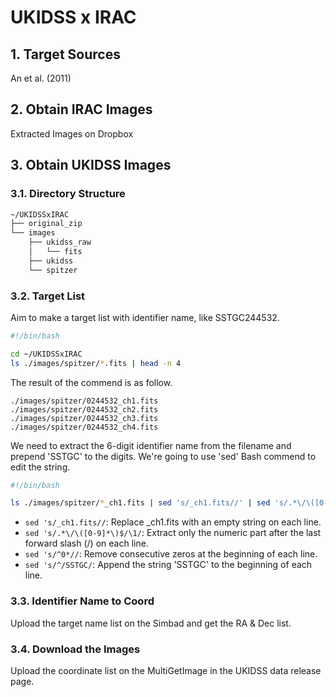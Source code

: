 # UKIDSS x IRAC
## 1. Target Sources

An et al. (2011)



## 2. Obtain IRAC Images 

Extracted Images on Dropbox

## 3. Obtain UKIDSS Images

### 3.1. Directory Structure
```md
~/UKIDSSxIRAC
├── original_zip
└── images
    ├── ukidss_raw
    │   └── fits
    ├── ukidss
    └── spitzer
```

### 3.2. Target List

Aim to make a target list with identifier name, like SSTGC244532.

```bash
#!/bin/bash

cd ~/UKIDSSxIRAC
ls ./images/spitzer/*.fits | head -n 4
```
The result of the commend is as follow.
```
./images/spitzer/0244532_ch1.fits
./images/spitzer/0244532_ch2.fits
./images/spitzer/0244532_ch3.fits
./images/spitzer/0244532_ch4.fits
```
We need to extract the 6-digit identifier name from the filename and prepend 'SSTGC' to the digits.
We're going to use 'sed' Bash commend to edit the string.
```bash
#!/bin/bash

ls ./images/spitzer/*_ch1.fits | sed 's/_ch1.fits//' | sed 's/.*\/\([0-9]*\)$/\1/' | sed 's/^0*//' | sed 's/^/SSTGC/' 
```
- `sed 's/_ch1.fits//`: Replace _ch1.fits with an empty string on each line.
- `sed 's/.*\/\([0-9]*\)$/\1/`: Extract only the numeric part after the last forward slash (/) on each line.
- `sed 's/^0*//`: Remove consecutive zeros at the beginning of each line.
- `sed 's/^/SSTGC/`: Append the string 'SSTGC' to the beginning of each line.

### 3.3. Identifier Name to Coord

Upload the target name list on the Simbad and get the RA & Dec list.

### 3.4. Download the Images

Upload the coordinate list on the MultiGetImage in the UKIDSS data release page.

